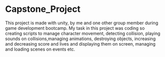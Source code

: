 # Capstone_Project
This project is made with unity, by me and one other group member during game development bootcamp. My task in this project was coding so creating scripts to manage character movement, detecting collision, playing sounds on collisions,managing animations, destroying objects, increasing and decreasing score and lives and displaying them on screen, managing and loading scenes on events etc.
